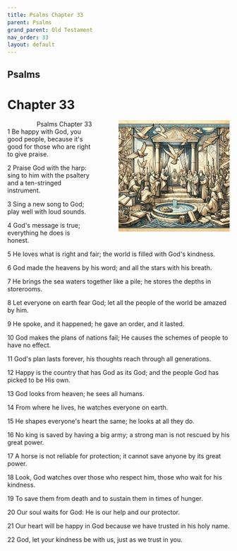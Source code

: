 ```yaml
---
title: Psalms Chapter 33
parent: Psalms
grand_parent: Old Testament
nav_order: 33
layout: default
---
```


## Psalms

# Chapter 33

<div style="clear: both; text-align: right;">
    <img src="/assets/Image/Psalms/500/33.jpg" alt="Psalms Chapter 33" class="chapter-image" style="max-width: 50%; height: auto; float: right; margin: 0 0 10px 10px; padding-left: 10%;">
    <figcaption style="font-size: 14px;">Psalms Chapter 33</figcaption>
</div>
1 Be happy with God, you good people, because it's good for those who are right to give praise.

2 Praise God with the harp: sing to him with the psaltery and a ten-stringed instrument.

3 Sing a new song to God; play well with loud sounds.

4 God's message is true; everything he does is honest.

5 He loves what is right and fair; the world is filled with God's kindness.

6 God made the heavens by his word; and all the stars with his breath.

7 He brings the sea waters together like a pile; he stores the depths in storerooms.

8 Let everyone on earth fear God; let all the people of the world be amazed by him.

9 He spoke, and it happened; he gave an order, and it lasted.

10 God makes the plans of nations fail; He causes the schemes of people to have no effect.

11 God's plan lasts forever, his thoughts reach through all generations.

12 Happy is the country that has God as its God; and the people God has picked to be His own.

13 God looks from heaven; he sees all humans.

14 From where he lives, he watches everyone on earth.

15 He shapes everyone's heart the same; he looks at all they do.

16 No king is saved by having a big army; a strong man is not rescued by his great power.

17 A horse is not reliable for protection; it cannot save anyone by its great power.

18 Look, God watches over those who respect him, those who wait for his kindness.

19 To save them from death and to sustain them in times of hunger.

20 Our soul waits for God: He is our help and our protector.

21 Our heart will be happy in God because we have trusted in his holy name.

22 God, let your kindness be with us, just as we trust in you.


